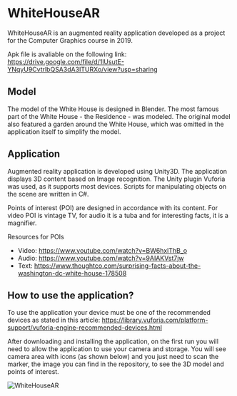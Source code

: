 # WhiteHouseAR

WhiteHouseAR is an augmented reality application developed as a project for the Computer Graphics course in 2019.

Apk file is avaliable on the following link: https://drive.google.com/file/d/1lUsutE-YNqyU9CvtrlbQSA3dA3ITURXo/view?usp=sharing

## Model
The model of the White House is designed in Blender. The most famous part of the White House - the Residence - was modeled. The original model also featured a garden around the White House, which was omitted in the application itself to simplify the model. 

## Application
Augmented reality application is developed using Unity3D. The application displays 3D content based on Image recognition. The Unity plugin Vuforia was used, as it supports most devices. Scripts for manipulating objects on the scene are written in C#.

Points of interest (POI) are designed in accordance with its content. For video POI is vintage TV, for audio it is a tuba and for interesting facts, it is a magnifier.

Resources for POIs
- Video: https://www.youtube.com/watch?v=BW6hxlThB_o
- Audio: https://www.youtube.com/watch?v=9AIAKVst7jw
- Text: https://www.thoughtco.com/surprising-facts-about-the-washington-dc-white-house-178508

## How to use the application?

To use the application your device must be one of the recommended devices as stated in this article: https://library.vuforia.com/platform-support/vuforia-engine-recommended-devices.html

After downloading and installing the application, on the first run you will need to allow the application to use your camera and storage.
You will see camera area with icons (as shown below) and you just need to scan the marker, the image you can find in the repository, to see the 3D model and points of interest.

<img src = "https://scontent.fsjj1-1.fna.fbcdn.net/v/t1.15752-9/134964651_473087440754186_5956931113901969381_n.jpg?_nc_cat=106&ccb=2&_nc_sid=ae9488&_nc_ohc=xl9el5ngqgQAX-RMbel&_nc_ht=scontent.fsjj1-1.fna&oh=7c561dc8671d7b3770075214a83faa7b&oe=6016C16B" alt = "WhiteHouseAR">
